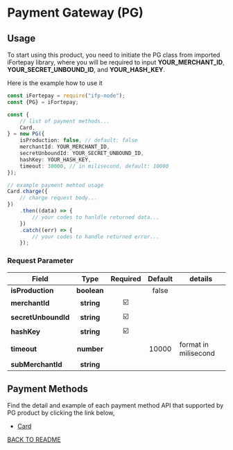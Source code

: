 # Payment Gateway (PG)

## Usage

To start using this product, you need to initiate the PG class from imported iFortepay library, where you will be required to input **YOUR_MERCHANT_ID**, **YOUR_SECRET_UNBOUND_ID**, and **YOUR_HASH_KEY**.

Here is the example how to use it

```typescript
const iFortepay = require("ifp-node");
const {PG} = iFortepay;

const {
	// list of payment methods...
	Card,
} = new PG({
	isProduction: false, // default: false
	merchantId: YOUR_MERCHANT_ID,
	secretUnboundId: YOUR_SECRET_UNBOUND_ID,
	hashKey: YOUR_HASH_KEY,
	timeout: 30000, // in milisecond, default: 10000
});

// example payment mehtod usage
Card.charge({
	// charge request body...
})
	.then((data) => {
		// your codes to hanldle returned data...
	})
	.catch((err) => {
		// your codes to handle returned error...
	});
```

### Request Parameter

| Field               |    Type     | Required | Default | details              |
| ------------------- | :---------: | :------: | :-----: | -------------------- |
| **isProduction**    | **boolean** |          |  false  |                      |
| **merchantId**      | **string**  |    ☑️    |         |                      |
| **secretUnboundId** | **string**  |    ☑️    |         |                      |
| **hashKey**         | **string**  |    ☑️    |         |                      |
| **timeout**         | **number**  |          |  10000  | format in milisecond |
| **subMerchantId**   | **string**  |          |         |                      |

## Payment Methods

Find the detail and example of each payment method API that supported by PG product by clicking the link below,

- [Card](./card/CARD.md)

[BACK TO README](../../README.md)
